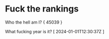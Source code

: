 # Fuck the rankings

Who the hell am I?
{ 45039 }

What fucking year is it?
[ 2024-01-01T12:30:37Z ]
